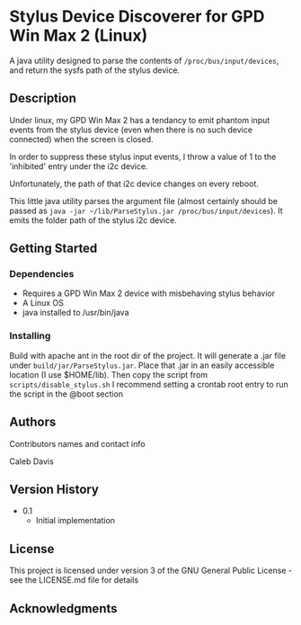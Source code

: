 # Stylus Device Discoverer for GPD Win Max 2 (Linux)

A java utility designed to parse the contents of `/proc/bus/input/devices`, and return the sysfs path of the stylus device.

## Description

Under linux, my GPD Win Max 2 has a tendancy to emit phantom input events from the stylus device (even when there is no such device connected) when the screen is closed.

In order to suppress these stylus input events, I throw a value of 1 to the 'inhibited' entry under the i2c device.

Unfortunately, the path of that i2c device changes on every reboot.

This little java utility parses the argument file (almost certainly should be passed as `java -jar ~/lib/ParseStylus.jar /proc/bus/input/devices`). It emits the folder path of the stylus i2c device.

## Getting Started

### Dependencies

* Requires a GPD Win Max 2 device with misbehaving stylus behavior
* A Linux OS
* java installed to /usr/bin/java

### Installing

Build with apache ant in the root dir of the project. It will generate a .jar file under `build/jar/ParseStylus.jar`.
Place that .jar in an easily accessible location (I use $HOME/lib).
Then copy the script from `scripts/disable_stylus.sh`
I recommend setting a crontab root entry to run the script in the @boot section

## Authors

Contributors names and contact info

Caleb Davis

## Version History

* 0.1
    * Initial implementation

## License

This project is licensed under version 3 of the GNU General Public License - see the LICENSE.md file for details

## Acknowledgments
